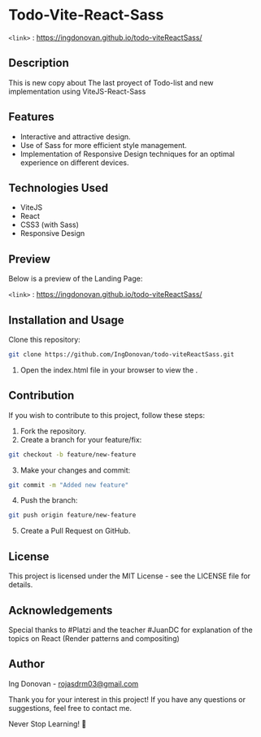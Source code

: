 # Todo-Vite-React-Sass

`<link>` : <https://ingdonovan.github.io/todo-viteReactSass/>

## Description

This is new copy about The last proyect of Todo-list and new implementation using ViteJS-React-Sass

## Features

- Interactive and attractive design.
- Use of Sass for more efficient style management.
- Implementation of Responsive Design techniques for an optimal experience on different devices.

## Technologies Used

- ViteJS
- React
- CSS3 (with Sass)
- Responsive Design

## Preview
Below is a preview of the Landing Page:

`<link>` : <https://ingdonovan.github.io/todo-viteReactSass/>

## Installation and Usage
Clone this repository:

```bash
git clone https://github.com/IngDonovan/todo-viteReactSass.git
```

1. Open the index.html file in your browser to view the .

## Contribution

If you wish to contribute to this project, follow these steps:

1. Fork the repository.
2. Create a branch for your feature/fix:
```bash
git checkout -b feature/new-feature
```
3. Make your changes and commit:
```bash
git commit -m "Added new feature"
```
4. Push the branch:
```bash
git push origin feature/new-feature
```
5. Create a Pull Request on GitHub.

## License
This project is licensed under the MIT License - see the LICENSE file for details.

## Acknowledgements
Special thanks to #Platzi and the teacher #JuanDC for explanation of the topics on React (Render patterns and compositing)

## Author
Ing Donovan - rojasdrm03@gmail.com

Thank you for your interest in this project! If you have any questions or suggestions, feel free to contact me.

Never Stop Learning! 🚀
